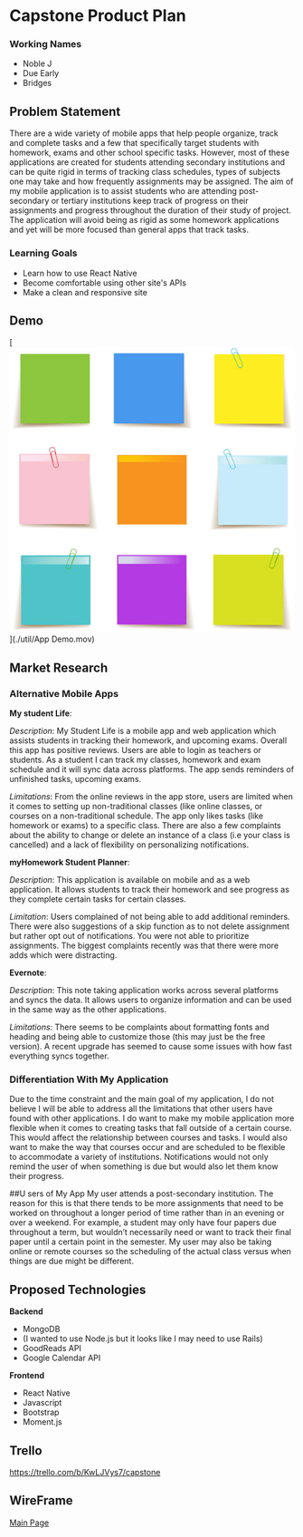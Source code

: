 # Capstone Product Plan

### Working Names
+ Noble J
+ Due Early
+ Bridges


## Problem Statement
There are a wide variety of mobile apps that help people organize, track and complete tasks and a few that specifically target students with homework, exams and other school specific tasks. However, most of these applications are created for students attending secondary institutions and can be quite rigid in terms of tracking class schedules, types of subjects one may take and how frequently assignments may be assigned. The aim of my mobile application is to assist students who are attending post-secondary or tertiary institutions keep track of progress on their assignments and progress throughout the duration of their study of project. The application will avoid being as rigid as some homework applications and yet will be more focused than general apps that track tasks.

### Learning Goals
+ Learn how to use React Native
+ Become comfortable using other site's APIs
+ Make a clean and responsive site

## Demo

[![Screenshot](./util/sticky-notes.jpg)](./util/App Demo.mov)

## Market Research
### Alternative Mobile Apps
**My student Life**:

_Description_: My Student Life is a mobile app and web application which assists students in tracking their homework, and upcoming exams. Overall this app has positive reviews. Users are able to login as teachers or students. As a student I can track my classes, homework and exam schedule and it will sync data across platforms. The app sends reminders of unfinished tasks, upcoming exams.

_Limitations_: From the online reviews in the app store, users are limited when it comes to setting up non-traditional classes (like online classes, or courses on a non-traditional schedule. The app only likes tasks (like homework or  exams) to a specific class. There are also a few complaints about the ability to change or delete an instance of a class (i.e your class is cancelled) and a lack of flexibility on personalizing notifications.

**myHomework Student Planner**:

_Description_: This application is available on mobile and as a web application. It allows students to track their homework and see progress as they complete certain tasks for certain classes.

_Limitation_: Users complained of not being able to add additional reminders. There were also suggestions of a skip function as to not delete assignment but rather opt out of notifications. You were not able to prioritize assignments. The biggest complaints recently was that there were more adds which were distracting.

**Evernote**:

_Description_: This note taking application works across several platforms and syncs the data. It allows users to organize information and can be used in the same way as the other applications.

_Limitations_: There seems to be complaints about formatting fonts and heading and being able to customize those (this may just be the free version). A recent upgrade has seemed to cause some issues with how fast everything syncs together.

### Differentiation With My Application
Due to the time constraint and the main goal of my application, I do not believe I will be able to address all the limitations that other users have found with other applications. I do want to make my mobile application more flexible when it comes to creating tasks that fall outside of a certain course. This would affect the relationship between courses and tasks. I would also want to make the way that courses occur and are scheduled to be flexible to accommodate a variety of institutions. Notifications would not only remind the user of when something is due but would also let them know their progress.

##U sers of My App
My user attends a post-secondary institution. The reason for this is that there tends to be more assignments that need to be worked on throughout a longer period of time rather than in an evening or over a weekend. For example, a student may only have four papers due throughout a term, but wouldn’t necessarily need or want to track their final paper until a certain point in the semester. My user may also be taking online or remote courses  so the scheduling of the actual class versus when things are due might be different.

## Proposed Technologies
**Backend**
+ MongoDB
+ (I wanted to use Node.js but it looks like I may need to use Rails)
+ GoodReads API
+ Google Calendar API

**Frontend**
+ React Native
+ Javascript
+ Bootstrap
+ Moment.js

## Trello

https://trello.com/b/KwLJVys7/capstone

## WireFrame
[Main Page](https://wireframepro.mockflow.com/view/De38ba638756422322f439914f892e9f0)
